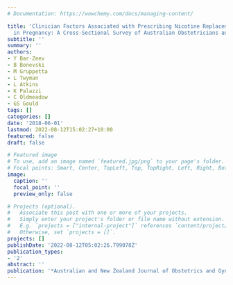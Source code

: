 ```yaml
---
# Documentation: https://wowchemy.com/docs/managing-content/

title: 'Clinician Factors Associated with Prescribing Nicotine Replacement Therapy
  in Pregnancy: A Cross-Sectional Survey of Australian Obstetricians and General Practitioners'
subtitle: ''
summary: ''
authors:
- Y Bar-Zeev
- B Bonevski
- M Gruppetta
- L Twyman
- L Atkins
- K Palazzi
- C Oldmeadow
- GS Gould
tags: []
categories: []
date: '2018-06-01'
lastmod: 2022-08-12T15:02:27+10:00
featured: false
draft: false

# Featured image
# To use, add an image named `featured.jpg/png` to your page's folder.
# Focal points: Smart, Center, TopLeft, Top, TopRight, Left, Right, BottomLeft, Bottom, BottomRight.
image:
  caption: ''
  focal_point: ''
  preview_only: false

# Projects (optional).
#   Associate this post with one or more of your projects.
#   Simply enter your project's folder or file name without extension.
#   E.g. `projects = ["internal-project"]` references `content/project/deep-learning/index.md`.
#   Otherwise, set `projects = []`.
projects: []
publishDate: '2022-08-12T05:02:26.799078Z'
publication_types:
- '2'
abstract: ''
publication: '*Australian and New Zealand Journal of Obstetrics and Gynaecology*'
---
```

